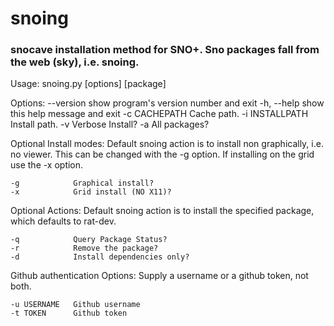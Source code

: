# snoing
### snocave installation method for SNO+. Sno packages fall from the web (sky), i.e. snoing.

Usage: snoing.py [options] [package]

Options:
  --version       show program's version number and exit
  -h, --help      show this help message and exit
  -c CACHEPATH    Cache path.
  -i INSTALLPATH  Install path.
  -v              Verbose Install?
  -a              All packages?

  Optional Install modes:
    Default snoing action is to install non graphically, i.e. no viewer.
    This can be changed with the -g option. If installing on the grid use
    the -x option.

    -g            Graphical install?
    -x            Grid install (NO X11)?

  Optional Actions:
    Default snoing action is to install the specified package, which
    defaults to rat-dev.

    -q            Query Package Status?
    -r            Remove the package?
    -d            Install dependencies only?

  Github authentication Options:
    Supply a username or a github token, not both.

    -u USERNAME   Github username
    -t TOKEN      Github token
